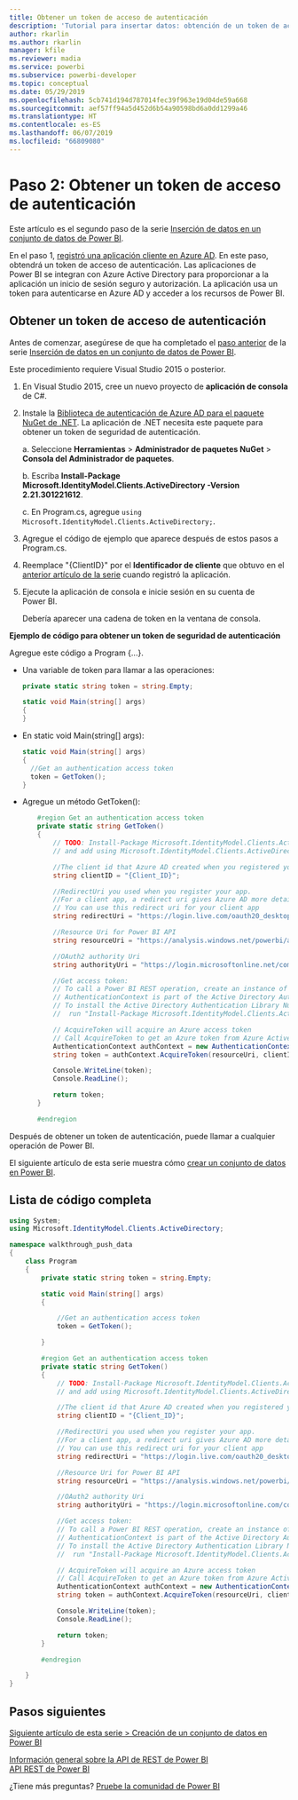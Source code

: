 ```yaml
---
title: Obtener un token de acceso de autenticación
description: 'Tutorial para insertar datos: obtención de un token de acceso de autenticación'
author: rkarlin
ms.author: rkarlin
manager: kfile
ms.reviewer: madia
ms.service: powerbi
ms.subservice: powerbi-developer
ms.topic: conceptual
ms.date: 05/29/2019
ms.openlocfilehash: 5cb741d194d787014fec39f963e19d04de59a668
ms.sourcegitcommit: aef57ff94a5d452d6b54a90598bd6a0dd1299a46
ms.translationtype: HT
ms.contentlocale: es-ES
ms.lasthandoff: 06/07/2019
ms.locfileid: "66809080"
---
```

# <a name="step-2-get-an-authentication-access-token"></a>Paso 2: Obtener un token de acceso de autenticación

Este artículo es el segundo paso de la serie [Inserción de datos en un conjunto de datos de Power BI](walkthrough-push-data.md).

En el paso 1, [registró una aplicación cliente en Azure AD](walkthrough-push-data-register-app-with-azure-ad.md). En este paso, obtendrá un token de acceso de autenticación. Las aplicaciones de Power BI se integran con Azure Active Directory para proporcionar a la aplicación un inicio de sesión seguro y autorización. La aplicación usa un token para autenticarse en Azure AD y acceder a los recursos de Power BI.

## <a name="get-an-authentication-access-token"></a>Obtener un token de acceso de autenticación

Antes de comenzar, asegúrese de que ha completado el [paso anterior](walkthrough-push-data-register-app-with-azure-ad.md) de la serie [Inserción de datos en un conjunto de datos de Power BI](walkthrough-push-data.md). 

Este procedimiento requiere Visual Studio 2015 o posterior.

1. En Visual Studio 2015, cree un nuevo proyecto de **aplicación de consola** de C#.

2. Instale la [Biblioteca de autenticación de Azure AD para el paquete NuGet de .NET](https://www.nuget.org/packages/Microsoft.IdentityModel.Clients.ActiveDirectory/2.22.302111727). La aplicación de .NET necesita este paquete para obtener un token de seguridad de autenticación. 

     a. Seleccione **Herramientas** > **Administrador de paquetes NuGet** > **Consola del Administrador de paquetes**.

     b. Escriba **Install-Package Microsoft.IdentityModel.Clients.ActiveDirectory -Version 2.21.301221612**.

     c. En Program.cs, agregue `using Microsoft.IdentityModel.Clients.ActiveDirectory;`.

3. Agregue el código de ejemplo que aparece después de estos pasos a Program.cs.

4. Reemplace "{ClientID}" por el **Identificador de cliente** que obtuvo en el [anterior artículo de la serie](walkthrough-push-data-register-app-with-azure-ad.md) cuando registró la aplicación.

5. Ejecute la aplicación de consola e inicie sesión en su cuenta de Power BI. 

   Debería aparecer una cadena de token en la ventana de consola.

**Ejemplo de código para obtener un token de seguridad de autenticación**

Agregue este código a Program {...}.

* Una variable de token para llamar a las operaciones: 
  
  ```csharp
  private static string token = string.Empty;
  
  static void Main(string[] args)
  {
  }
  ```
* En static void Main(string[] args):
  
  ```csharp
  static void Main(string[] args)
  {
    //Get an authentication access token
    token = GetToken();
  }
  ```
* Agregue un método GetToken():

```csharp
       #region Get an authentication access token
       private static string GetToken()
       {
           // TODO: Install-Package Microsoft.IdentityModel.Clients.ActiveDirectory -Version 2.21.301221612
           // and add using Microsoft.IdentityModel.Clients.ActiveDirectory

           //The client id that Azure AD created when you registered your client app.
           string clientID = "{Client_ID}";

           //RedirectUri you used when you register your app.
           //For a client app, a redirect uri gives Azure AD more details on the application that it will authenticate.
           // You can use this redirect uri for your client app
           string redirectUri = "https://login.live.com/oauth20_desktop.srf";

           //Resource Uri for Power BI API
           string resourceUri = "https://analysis.windows.net/powerbi/api";

           //OAuth2 authority Uri
           string authorityUri = "https://login.microsoftonline.net/common/";

           //Get access token:
           // To call a Power BI REST operation, create an instance of AuthenticationContext and call AcquireToken
           // AuthenticationContext is part of the Active Directory Authentication Library NuGet package
           // To install the Active Directory Authentication Library NuGet package in Visual Studio,
           //  run "Install-Package Microsoft.IdentityModel.Clients.ActiveDirectory" from the nuget Package Manager Console.

           // AcquireToken will acquire an Azure access token
           // Call AcquireToken to get an Azure token from Azure Active Directory token issuance endpoint
           AuthenticationContext authContext = new AuthenticationContext(authorityUri);
           string token = authContext.AcquireToken(resourceUri, clientID, new Uri(redirectUri)).AccessToken;

           Console.WriteLine(token);
           Console.ReadLine();

           return token;
       }

       #endregion
```

Después de obtener un token de autenticación, puede llamar a cualquier operación de Power BI.

El siguiente artículo de esta serie muestra cómo [crear un conjunto de datos en Power BI](walkthrough-push-data-create-dataset.md).


## <a name="complete-code-listing"></a>Lista de código completa

```csharp
using System;
using Microsoft.IdentityModel.Clients.ActiveDirectory;

namespace walkthrough_push_data
{
    class Program
    {
        private static string token = string.Empty;

        static void Main(string[] args)
        {

            //Get an authentication access token
            token = GetToken();

        }

        #region Get an authentication access token
        private static string GetToken()
        {
            // TODO: Install-Package Microsoft.IdentityModel.Clients.ActiveDirectory -Version 2.21.301221612
            // and add using Microsoft.IdentityModel.Clients.ActiveDirectory

            //The client id that Azure AD created when you registered your client app.
            string clientID = "{Client_ID}";

            //RedirectUri you used when you register your app.
            //For a client app, a redirect uri gives Azure AD more details on the application that it will authenticate.
            // You can use this redirect uri for your client app
            string redirectUri = "https://login.live.com/oauth20_desktop.srf";

            //Resource Uri for Power BI API
            string resourceUri = "https://analysis.windows.net/powerbi/api";

            //OAuth2 authority Uri
            string authorityUri = "https://login.microsoftonline.com/common/";

            //Get access token:
            // To call a Power BI REST operation, create an instance of AuthenticationContext and call AcquireToken
            // AuthenticationContext is part of the Active Directory Authentication Library NuGet package
            // To install the Active Directory Authentication Library NuGet package in Visual Studio,
            //  run "Install-Package Microsoft.IdentityModel.Clients.ActiveDirectory" from the nuget Package Manager Console.

            // AcquireToken will acquire an Azure access token
            // Call AcquireToken to get an Azure token from Azure Active Directory token issuance endpoint
            AuthenticationContext authContext = new AuthenticationContext(authorityUri);
            string token = authContext.AcquireToken(resourceUri, clientID, new Uri(redirectUri)).AccessToken;

            Console.WriteLine(token);
            Console.ReadLine();

            return token;
        }

        #endregion

    }
}
```



## <a name="next-steps"></a>Pasos siguientes

[Siguiente artículo de esta serie > Creación de un conjunto de datos en Power BI](walkthrough-push-data-create-dataset.md)

[Información general sobre la API de REST de Power BI](overview-of-power-bi-rest-api.md)  
[API REST de Power BI](https://docs.microsoft.com/rest/api/power-bi/)  

¿Tiene más preguntas? [Pruebe la comunidad de Power BI](http://community.powerbi.com/)